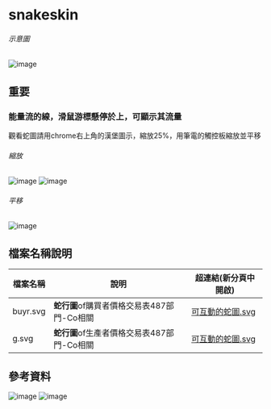 # snakeskin

###### 示意圖

![image](https://github.com/andythebreaker/snakeskin/assets/43373581/6dadb406-ed9c-4caa-8996-a69ac410d74d)

## 重要

### 能量流的線，滑鼠游標懸停於上，可顯示其流量

觀看蛇圖請用chrome右上角的漢堡圖示，縮放25%，用筆電的觸控板縮放並平移

###### 縮放

![image](https://github.com/andythebreaker/snakeskin/assets/43373581/1f14cd7f-a242-4cfc-b5dd-d75b3bc71d38)
![image](https://github.com/andythebreaker/snakeskin/assets/43373581/68e32129-3e2e-4098-8b4c-197676eb0c11)

###### 平移

![image](https://github.com/andythebreaker/snakeskin/assets/43373581/68999662-7161-4f90-a098-e58c9586f476)

## 檔案名稱說明

|檔案名稱|說明|超連結(新分頁中開啟)|
|--|--|--|
|buyr.svg|**蛇行圖**of購買者價格交易表487部門-Co相關|[可互動的蛇圖.svg](https://raw.githubusercontent.com/andythebreaker/snakeskin/main/buyr.svg)|
|g.svg|**蛇行圖**of生產者價格交易表487部門-Co相關|[可互動的蛇圖.svg](https://raw.githubusercontent.com/andythebreaker/snakeskin/main/g.svg)|

## 參考資料

![image](https://github.com/andythebreaker/snakeskin/assets/43373581/3988ca4d-4f02-41ac-98bd-4c2a6f622a3b)
![image](https://github.com/andythebreaker/snakeskin/assets/43373581/17ba53f7-7adb-4c0e-931c-17ee10b04158)

